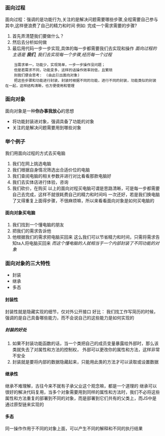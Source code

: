 ### 面向过程
面向过程：强调的是功能行为,关注的是解决问题需要哪些步骤,全程需要自己参与其中,这样便浪费了自己的精力和时间
例如: 完成一个需求需要的步骤?
1. 首先弄清楚我们要做什么？
2. 然后去分析如何做
3. 最后用代码一步一步实现,具体的每一步都需要我们去实现和操作
*面向过程的主语是 **我们**, 我们去实现每一个步骤,经历每一个过程*
```
    当需求单一，功能少，实现简单，一步一步操作没问题；
    但是若需求不同，功能变多，这样的话操作效率则低，且繁琐
    则我们便会思考:  (由此引出面向对象) 
    把这些步骤和功能进行封装，封装时根据不同的功能，进行不同的封装，功能类似的封装在一起，这样结构清晰，也方便使用和管理
```
### 面向对象
面向对象是一种**你办事我放心**的思想
- 将功能封装进对象，强调具备了功能的对象
- 关注的是解决问题需要用到哪些对象
### 举个例子
我们用面向过程的方式去买电脑
1. 我们在网上挑选电脑
2. 我们根据自身情况筛选出合适价位的电脑
3. 我们查阅电脑的相关参数并进行对比看看那款电脑好
4. 我们去实体店进行体验，咨询
5. 我们砍价，在购买
以上的面向对程买电脑可谓是思路清晰，可是每一步都需要自己去完成，这样不就很耗费自己的精力和时间吗
一次还好，若是我们换电脑了又得重复上面得步骤，不很麻烦嘛，所以来看看面向对象是如何买电脑的
#### 面向对象买电脑
1. 我们找到一个懂电脑的朋友
2. 把我们的需求告诉他
3. 他根据我们的需求把电脑买回来
这么我们可以节省精力和时间，只需将需求告知ta人将电脑买回来
*而这个懂电脑的人就相当于一个内部封装了不同功能的对象*
### 面向对象的三大特性
- 封装
- 继承
- 多态
#### 封装性
封装性就是隐藏实现的细节，仅对外公开接口
好比： 我们找工作写简历的时候，强调的是自己具备哪些能力，而不会说自己的这些能力是如何实现的
##### 封装的好处
1. 如果不封装功能函数的话，当一个类把自己的成员变量暴露给外部时，那么该类就失去了对属性和方法的控制权，
外部可以更改你的属性和方法，这样非常不安全
2. 封装就是要将内部的数据隐藏起来，只能用此类的方法才可以读取或设置数据
#### 继承性
继承不难理解，古往今来不就有子承父业这个观念嘛，都是一个道理的
继承可以很好的解决代码复用，当多个对象需要用到同样的属性和方法时，我们不必将这些属性和方法重复的部署到不同的对象，而是部署到它们共有的父类上，而JS中是通过原型链来实现的
#### 多态
同一操作作用于不同的对象上面，可以产生不同的解释和不同的执行结果
